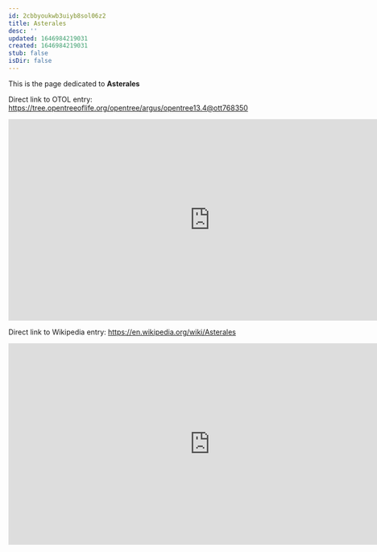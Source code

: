 ```yaml
---
id: 2cbbyoukwb3uiyb8sol06z2
title: Asterales
desc: ''
updated: 1646984219031
created: 1646984219031
stub: false
isDir: false
---
```

This is the page dedicated to **Asterales**


Direct link to OTOL entry: https://tree.opentreeoflife.org/opentree/argus/opentree13.4@ott768350



<html>
    <body>
    <iframe src="https://tree.opentreeoflife.org/opentree/argus/opentree13.4@ott768350"
    width="800" height="400" frameborder="0" allowfullscreen> </iframe>
    </body>
</html>
    


Direct link to Wikipedia entry: https://en.wikipedia.org/wiki/Asterales



<html>
    <body>
    <iframe src="https://en.wikipedia.org/wiki/Asterales"
    width="800" height="400" frameborder="0" allowfullscreen> </iframe>
    </body>
</html>
    
